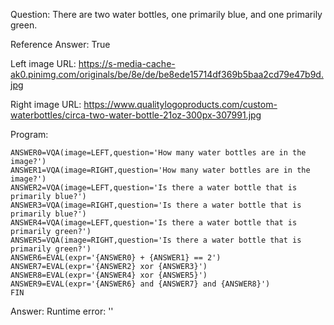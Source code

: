 Question: There are two water bottles, one primarily blue, and one primarily green.

Reference Answer: True

Left image URL: https://s-media-cache-ak0.pinimg.com/originals/be/8e/de/be8ede15714df369b5baa2cd79e47b9d.jpg

Right image URL: https://www.qualitylogoproducts.com/custom-waterbottles/circa-two-water-bottle-21oz-300px-307991.jpg

Program:

```
ANSWER0=VQA(image=LEFT,question='How many water bottles are in the image?')
ANSWER1=VQA(image=RIGHT,question='How many water bottles are in the image?')
ANSWER2=VQA(image=LEFT,question='Is there a water bottle that is primarily blue?')
ANSWER3=VQA(image=RIGHT,question='Is there a water bottle that is primarily blue?')
ANSWER4=VQA(image=LEFT,question='Is there a water bottle that is primarily green?')
ANSWER5=VQA(image=RIGHT,question='Is there a water bottle that is primarily green?')
ANSWER6=EVAL(expr='{ANSWER0} + {ANSWER1} == 2')
ANSWER7=EVAL(expr='{ANSWER2} xor {ANSWER3}')
ANSWER8=EVAL(expr='{ANSWER4} xor {ANSWER5}')
ANSWER9=EVAL(expr='{ANSWER6} and {ANSWER7} and {ANSWER8}')
FIN
```
Answer: Runtime error: ''

